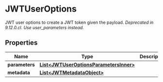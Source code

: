 

# JWTUserOptions

JWT user options to create a JWT token given the payload.   *Deprecated in 9.12.0.cl. Use user_parameters instead.*

## Properties

| Name | Type | Description | Notes |
|------------ | ------------- | ------------- | -------------|
|**parameters** | [**List&lt;JWTUserOptionsParametersInner&gt;**](JWTUserOptionsParametersInner.md) |  |  [optional] |
|**metadata** | [**List&lt;JWTMetadataObject&gt;**](JWTMetadataObject.md) |  |  [optional] |



